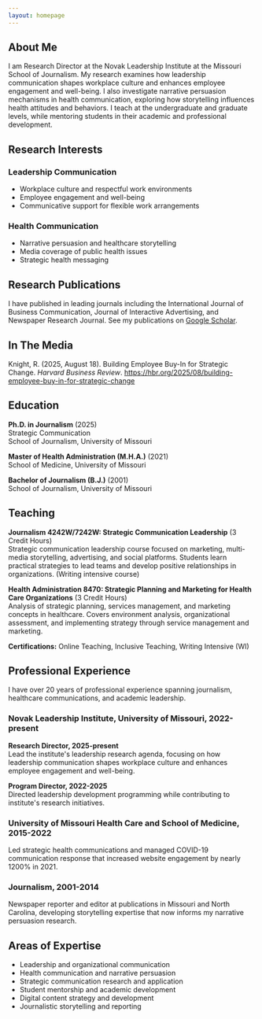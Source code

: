 ```yaml
---
layout: homepage
---
```


## About Me

I am Research Director at the Novak Leadership Institute at the Missouri School of Journalism. My research examines how leadership communication shapes workplace culture and enhances employee engagement and well-being. I also investigate narrative persuasion mechanisms in health communication, exploring how storytelling influences health attitudes and behaviors. I teach at the undergraduate and graduate levels, while mentoring students in their academic and professional development.

## Research Interests

### Leadership Communication
- Workplace culture and respectful work environments
- Employee engagement and well-being
- Communicative support for flexible work arrangements

### Health Communication
- Narrative persuasion and healthcare storytelling
- Media coverage of public health issues
- Strategic health messaging

## Research Publications

I have published in leading journals including the International Journal of Business Communication, Journal of Interactive Advertising, and Newspaper Research Journal. See my publications on <a href="https://scholar.google.com/citations?user=t1pq2N4AAAAJ&hl=en&oi=ao" target="_blank">Google Scholar</a>.

## In The Media

Knight, R. (2025, August 18). Building Employee Buy-In for Strategic Change. _Harvard Business Review_. <a href="https://hbr.org/2025/08/building-employee-buy-in-for-strategic-change?giftToken=14621061411755542645399">https://hbr.org/2025/08/building-employee-buy-in-for-strategic-change</a>

## Education

**Ph.D. in Journalism** (2025)  
Strategic Communication  
School of Journalism, University of Missouri

**Master of Health Administration (M.H.A.)** (2021)  
School of Medicine, University of Missouri

**Bachelor of Journalism (B.J.)** (2001)  
School of Journalism, University of Missouri

## Teaching

**Journalism 4242W/7242W: Strategic Communication Leadership** (3 Credit Hours)  
Strategic communication leadership course focused on marketing, multi-media storytelling, advertising, and social platforms. Students learn practical strategies to lead teams and develop positive relationships in organizations. (Writing intensive course)

**Health Administration 8470: Strategic Planning and Marketing for Health Care Organizations** (3 Credit Hours)  
Analysis of strategic planning, services management, and marketing concepts in healthcare. Covers environment analysis, organizational assessment, and implementing strategy through service management and marketing.

**Certifications:** Online Teaching, Inclusive Teaching, Writing Intensive (WI)

## Professional Experience

I have over 20 years of professional experience spanning journalism, healthcare communications, and academic leadership.

### Novak Leadership Institute, University of Missouri, 2022-present  
**Research Director, 2025-present**  
Lead the institute's leadership research agenda, focusing on how leadership communication shapes workplace culture and enhances employee engagement and well-being.

**Program Director, 2022-2025**  
Directed leadership development programming while contributing to institute's research initiatives.

### University of Missouri Health Care and School of Medicine, 2015-2022
Led strategic health communications and managed COVID-19 communication response that increased website engagement by nearly 1200% in 2021.

### Journalism, 2001-2014  
Newspaper reporter and editor at publications in Missouri and North Carolina, developing storytelling expertise that now informs my narrative persuasion research.

## Areas of Expertise

- Leadership and organizational communication
- Health communication and narrative persuasion
- Strategic communication research and application
- Student mentorship and academic development
- Digital content strategy and development
- Journalistic storytelling and reporting